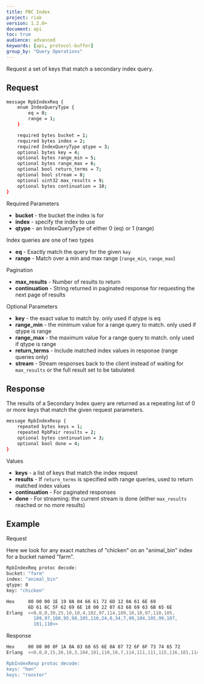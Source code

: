 ```yaml
---
title: PBC Index
project: riak
version: 1.2.0+
document: api
toc: true
audience: advanced
keywords: [api, protocol-buffer]
group_by: "Query Operations"
---
```


Request a set of keys that match a secondary index query.

## Request


```bash
message RpbIndexReq {
    enum IndexQueryType {
        eq = 0;
        range = 1;
    }

    required bytes bucket = 1;
    required bytes index = 2;
    required IndexQueryType qtype = 3;
    optional bytes key = 4;
    optional bytes range_min = 5;
    optional bytes range_max = 6;
    optional bool return_terms = 7;
    optional bool stream = 8;
    optional uint32 max_results = 9;
    optional bytes continuation = 10;
}
```


Required Parameters

* **bucket** - the bucket the index is for
* **index** - specify the index to use
* **qtype** - an IndexQueryType of either 0 (eq) or 1 (range)

Index queries are one of two types

* **eq** - Exactly match the query for the given `key`
* **range** - Match over a min and max range (`range_min`, `range_max`)

Pagination

* **max_results** - Number of results to return
* **continuation** - String returned in paginated response for requesting the next page of results

Optional Parameters

* **key** - the exact value to match by. only used if qtype is eq
* **range_min** - the minimum value for a range query to match. only used if qtype is range
* **range_max** - the maximum value for a range query to match. only used if qtype is range
* **return_terms** - Include matched index values in response (range queries only)
* **stream** - Stream responses back to the client instead of waiting for `max_results` or the full result set to be tabulated

## Response

The results of a Secondary Index query are returned as a repeating list of
0 or more keys that match the given request parameters.


```bash
message RpbIndexResp {
    repeated bytes keys = 1;
    repeated RpbPair results = 2;
    optional bytes continuation = 3;
    optional bool done = 4;
}
```

Values

* **keys** - a list of keys that match the index request
* **results** - If `return_terms` is specified with range queries, used to return matched index values
* **continuation** - For paginated responses
* **done** - For streaming: the current stream is done (either `max_results` reached or no more results)

## Example

Request

Here we look for any exact matches of "chicken" on an "animal_bin" index for a bucket named "farm".

```bash
RpbIndexReq protoc decode:
bucket: "farm"
index: "animal_bin"
qtype: 0
key: "chicken"

Hex     00 00 00 1E 19 0A 04 66 61 72 6D 12 0A 61 6E 69
        6D 61 6C 5F 62 69 6E 18 00 22 07 63 68 69 63 6B 65 6E
Erlang  <<0,0,0,30,25,10,10,4,102,97,114,109,18,10,97,110,105,
          109,97,108,95,98,105,110,24,0,34,7,99,104,105,99,107,
          101,110>>
```

Response

```bash
Hex     00 00 00 0F 1A 0A 03 68 65 6E 0A 07 72 6F 6F 73 74 65 72
Erlang  <<0,0,0,15,26,10,3,104,101,110,10,7,114,111,111,115,116,101,114>>

RpbIndexResp protoc decode:
keys: "hen"
keys: "rooster"
```
